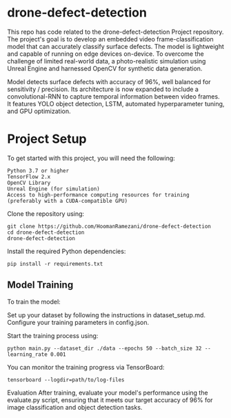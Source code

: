 # drone-defect-detection
This repo has code related to the drone-defect-detection Project repository. The project's goal is to develop an embedded video frame-classification model that can accurately classify surface defects. The model is lightweight and capable of running on edge devices on-device. To overcome the challenge of limited real-world data, a photo-realistic simulation using Unreal Engine and harnessed OpenCV for synthetic data generation. 

Model detects surface defects with accuracy of 96%, well balanced for sensitivity / precision. Its architecture is now expanded to include a convolutional-RNN to capture temporal information between video frames. It features YOLO object detection, LSTM, automated hyperparameter tuning, and GPU optimization.

# Project Setup
To get started with this project, you will need the following:
```
Python 3.7 or higher
TensorFlow 2.x
OpenCV Library
Unreal Engine (for simulation)
Access to high-performance computing resources for training (preferably with a CUDA-compatible GPU)
```

Clone the repository using:
```
git clone https://github.com/HoomanRamezani/drone-defect-detection
cd drone-defect-detection
drone-defect-detection
```

Install the required Python dependencies:
```
pip install -r requirements.txt
```
## Model Training
To train the model:

Set up your dataset by following the instructions in dataset_setup.md.
Configure your training parameters in config.json.

Start the training process using:
```
python main.py --dataset_dir ./data --epochs 50 --batch_size 32 --learning_rate 0.001
```

You can monitor the training progress via TensorBoard:
```
tensorboard --logdir=path/to/log-files
```

Evaluation
After training, evaluate your model's performance using the evaluate.py script, ensuring that it meets our target accuracy of 96% for image classification and object detection tasks.

